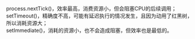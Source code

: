 process.nextTick()，效率最高，消费资源小，但会阻塞CPU的后续调用；   
setTimeout()，精确度不高，可能有延迟执行的情况发生，且因为动用了红黑树，所以消耗资源大；   
setImmediate()，消耗的资源小，也不会造成阻塞，但效率也是最低的。
